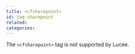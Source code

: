 ```yaml
---
title: <cfsharepoint>
id: tag-sharepoint
related:
categories:
---
```


The `<cfsharepoint>` tag is not supported by Lucee.
